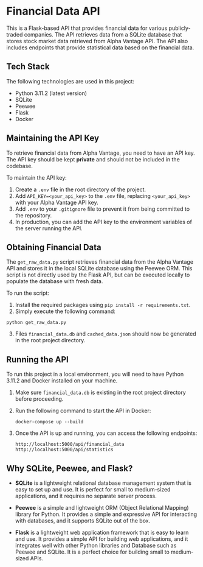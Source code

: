 # Financial Data API

This is a Flask-based API that provides financial data for various publicly-traded companies. The API retrieves data from a SQLite database that stores stock market data retrieved from Alpha Vantage API. The API also includes endpoints that provide statistical data based on the financial data.

## Tech Stack

The following technologies are used in this project:

- Python 3.11.2 (latest version)
- SQLite
- Peewee
- Flask
- Docker

## Maintaining the API Key

To retrieve financial data from Alpha Vantage, you need to have an API key. The API key should be kept **private** and should not be included in the codebase.

To maintain the API key:
1. Create a `.env` file in the root directory of the project.
2. Add `API_KEY=<your_api_key>` to the `.env` file, replacing `<your_api_key>` with your Alpha Vantage API key.
3. Add `.env` to your `.gitignore` file to prevent it from being committed to the repository.
4. In production, you can add the API key to the environment variables of the server running the API.

## Obtaining Financial Data

The `get_raw_data.py` script retrieves financial data from the Alpha Vantage API and stores it in the local SQLite database using the Peewee ORM. This script is not directly used by the Flask API, but can be executed locally to populate the database with fresh data.

To run the script:
1. Install the required packages using `pip install -r requirements.txt`.
2. Simply execute the following command:

```
python get_raw_data.py
```
3. Files `financial_data.db` and `cached_data.json` should now be generated in the root project directory.

## Running the API

To run this project in a local environment, you will need to have Python 3.11.2 and Docker installed on your machine.

1. Make sure `financial_data.db` is existing in the root project directory before proceeding.
2. Run the following command to start the API in Docker:

    ```
    docker-compose up --build
    ```

3. Once the API is up and running, you can access the following endpoints:

    ```
    http://localhost:5000/api/financial_data
    http://localhost:5000/api/statistics
    ```

## Why SQLite, Peewee, and Flask?

- **SQLite** is a lightweight relational database management system that is easy to set up and use. It is perfect for small to medium-sized applications, and it requires no separate server process.

- **Peewee** is a simple and lightweight ORM (Object Relational Mapping) library for Python. It provides a simple and expressive API for interacting with databases, and it supports SQLite out of the box.

- **Flask** is a lightweight web application framework that is easy to learn and use. It provides a simple API for building web applications, and it integrates well with other Python libraries and Database such as Peewee and SQLite. It is a perfect choice for building small to medium-sized APIs.
